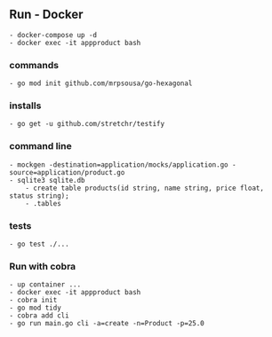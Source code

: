 ## Run - Docker
    - docker-compose up -d
    - docker exec -it appproduct bash
### commands
    - go mod init github.com/mrpsousa/go-hexagonal

### installs
    - go get -u github.com/stretchr/testify

### command line
    - mockgen -destination=application/mocks/application.go -source=application/product.go
    - sqlite3 sqlite.db
        - create table products(id string, name string, price float, status string);
        - .tables

### tests
    - go test ./...

### Run with cobra 
    - up container ...
    - docker exec -it appproduct bash
    - cobra init
    - go mod tidy
    - cobra add cli
    - go run main.go cli -a=create -n=Product -p=25.0
    